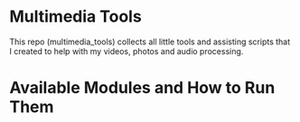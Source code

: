 # Multimedia Tools
This repo (multimedia_tools) collects all little tools and assisting scripts that I created to help with my videos, photos and audio processing.

# Available Modules and How to Run Them

